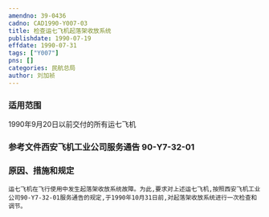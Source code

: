 ```yaml
---
amendno: 39-0436  
cadno: CAD1990-Y007-03  
title: 检查运七飞机起落架收放系统  
publishdate: 1990-07-19  
effdate: 1990-07-31  
tags: ["Y007"]  
pns: []  
categories: 民航总局  
author: 刘加祯  
---
```

  
### 适用范围  
1990年9月20日以前交付的所有运七飞机  
  
<!--more-->  
### 参考文件西安飞机工业公司服务通告 90-Y7-32-01  
  
### 原因、措施和规定  
    运七飞机在飞行使用中发生起落架收放系统故障。为此,要求对上述运七飞机,按照西安飞机工业公司90-Y7-32-01服务通告的规定,于1990年10月31日前,对起落架收放系统进行一次检查和调节。  
